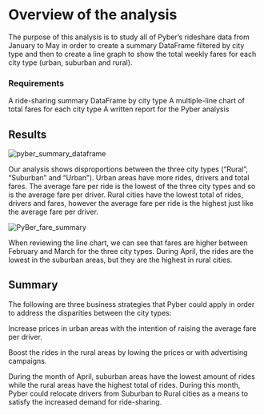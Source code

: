# Overview of the analysis

The purpose of this analysis is to study all of Pyber’s rideshare data from January to May in order to create a summary DataFrame filtered by city type and then to create a line graph to show the total weekly fares for each city type (urban, suburban and rural). 

### Requirements

A ride-sharing summary DataFrame by city type
A multiple-line chart of total fares for each city type
A written report for the Pyber analysis

## Results 

![pyber_summary_dataframe](https://user-images.githubusercontent.com/99445638/159200754-e56a90f3-4ea6-4030-8173-8a34ae3270ca.png)

Our analysis shows disproportions between the three city types (“Rural”, “Suburban” and “Urban”). Urban areas have more rides, drivers and total fares. The average fare per ride is the lowest of the three city types and so is the average fare per driver.
Rural cities have the lowest total of rides, drivers and fares, however the average fare per ride is the highest just like the average fare per driver.

![PyBer_fare_summary](https://user-images.githubusercontent.com/99445638/159200727-8e9a246a-2d7f-4a5f-8331-a7c53490b392.png)

When reviewing the line chart, we can see that fares are higher between February and March for the three city types. During April, the rides are the lowest in the suburban areas, but they are the highest in rural cities.

## Summary
The following are three business strategies that Pyber could apply in order to address the disparities between the city types:

Increase prices in urban areas with the intention of raising the average fare per driver. 

Boost the rides in the rural areas by lowing the prices or with advertising campaigns.

During the month of April, suburban areas have the lowest amount of rides while the rural areas have the highest total of rides. During this month, Pyber could relocate drivers from Suburban to Rural cities as a means to satisfy the increased demand for ride-sharing.
